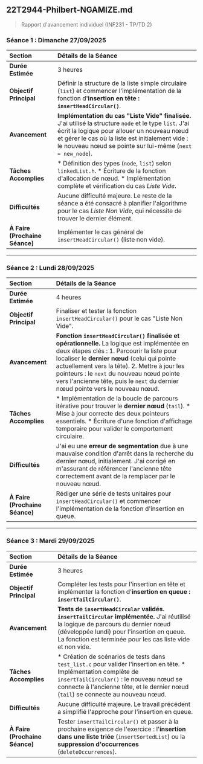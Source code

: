 ## **22T2944-Philbert-NGAMIZE.md**

> Rapport d'avancement individuel (INF231 - TP/TD 2)

### **Séance 1 : Dimanche 27/09/2025**

| Section | Détails de la Séance |
| :--- | :--- |
| **Durée Estimée** | 3 heures |
| **Objectif Principal** | Définir la structure de la liste simple circulaire (`list`) et commencer l'implémentation de la fonction d'**insertion en tête : `insertHeadCircular()`**. |
| **Avancement** | **Implémentation du cas "Liste Vide" finalisée.** J'ai utilisé la structure `node` et le type `list`. J'ai écrit la logique pour allouer un nouveau nœud et gérer le cas où la liste est initialement vide : le nouveau nœud se pointe sur lui-même (`next = new_node`). |
| **Tâches Accomplies** | * Définition des types (`node`, `list`) selon `linkedList.h`. * Écriture de la fonction d'allocation de nœud. * Implémentation complète et vérification du cas *Liste Vide*. |
| **Difficultés** | Aucune difficulté majeure. Le reste de la séance a été consacré à planifier l'algorithme pour le cas *Liste Non Vide*, qui nécessite de trouver le dernier élément. |
| **À Faire (Prochaine Séance)** | Implémenter le cas général de `insertHeadCircular()` (liste non vide). |

---

### **Séance 2 : Lundi 28/09/2025**

| Section | Détails de la Séance |
| :--- | :--- |
| **Durée Estimée** | 4 heures |
| **Objectif Principal** | Finaliser et tester la fonction `insertHeadCircular()` pour le cas "Liste Non Vide". |
| **Avancement** | **Fonction `insertHeadCircular()` finalisée et opérationnelle.** La logique est implémentée en deux étapes clés : 1. Parcourir la liste pour localiser le **dernier nœud** (celui qui pointe actuellement vers la tête). 2. Mettre à jour les pointeurs : le `next` du nouveau nœud pointe vers l'ancienne tête, puis le `next` du dernier nœud pointe vers le nouveau nœud. |
| **Tâches Accomplies** | * Implémentation de la boucle de parcours itérative pour trouver le **dernier nœud** (`tail`). * Mise à jour correcte des deux pointeurs essentiels. * Écriture d'une fonction d'affichage temporaire pour valider le comportement circulaire. |
| **Difficultés** | J'ai eu une **erreur de segmentation** due à une mauvaise condition d'arrêt dans la recherche du dernier nœud, initialement. J'ai corrigé en m'assurant de référencer l'ancienne tête correctement avant de la remplacer par le nouveau nœud. |
| **À Faire (Prochaine Séance)** | Rédiger une série de tests unitaires pour `insertHeadCircular()` et commencer l'implémentation de la fonction d'insertion en queue. |

---

### **Séance 3 : Mardi 29/09/2025**

| Section | Détails de la Séance |
| :--- | :--- |
| **Durée Estimée** | 3 heures |
| **Objectif Principal** | Compléter les tests pour l'insertion en tête et implémenter la fonction d'**insertion en queue : `insertTailCircular()`**. |
| **Avancement** | **Tests de `insertHeadCircular` validés. `insertTailCircular` implémentée.** J'ai réutilisé la logique de parcours du dernier nœud (développée lundi) pour l'insertion en queue. La fonction est terminée pour les cas liste vide et non vide. |
| **Tâches Accomplies** | * Création de scénarios de tests dans `test_list.c` pour valider l'insertion en tête. * Implémentation complète de `insertTailCircular()` : le nouveau nœud se connecte à l'ancienne tête, et le dernier nœud (`tail`) se connecte au nouveau nœud. |
| **Difficultés** | Aucune difficulté majeure. Le travail précédent a simplifié l'approche pour l'insertion en queue. |
| **À Faire (Prochaine Séance)** | Tester `insertTailCircular()` et passer à la prochaine exigence de l'exercice : l'**insertion dans une liste triée** (`insertSortedList`) ou la **suppression d'occurrences** (`deleteOccurrences`). |